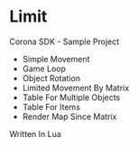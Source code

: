 # Limit
Corona SDK - Sample Project

* Simple Movement
* Game Loop
* Object Rotation
* Limited Movement By Matrix
* Table For Multiple Objects
* Table For Items
* Render Map Since Matrix

Written In Lua
